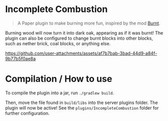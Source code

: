 # Incomplete Combustion
> A Paper plugin to make burning more fun, inspired by the mod [Burnt](https://modrinth.com/mod/burnt). 

Burning wood will now turn it into dark oak, appearing as if it was burnt! The plugin can also be configured to change burnt blocks into other blocks, such as nether brick, coal blocks, or anything else.

https://github.com/user-attachments/assets/af7b7bab-3bad-44d9-a84f-9b77b5f0ae8a

# Compilation / How to use

To compile the plugin into a jar, run `./gradlew build`.

Then, move the file found in `build/libs` into the server plugins folder. The plugin will now be active! See the `plugins/IncompleteCombustion` folder for further configuration.
